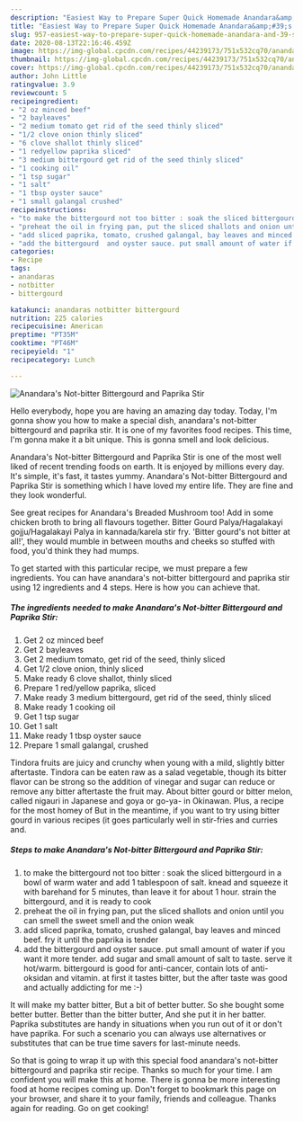 ```yaml
---
description: "Easiest Way to Prepare Super Quick Homemade Anandara&amp;#39;s Not-bitter Bittergourd and Paprika Stir"
title: "Easiest Way to Prepare Super Quick Homemade Anandara&amp;#39;s Not-bitter Bittergourd and Paprika Stir"
slug: 957-easiest-way-to-prepare-super-quick-homemade-anandara-and-39-s-not-bitter-bittergourd-and-paprika-stir
date: 2020-08-13T22:16:46.459Z
image: https://img-global.cpcdn.com/recipes/44239173/751x532cq70/anandaras-not-bitter-bittergourd-and-paprika-stir-recipe-main-photo.jpg
thumbnail: https://img-global.cpcdn.com/recipes/44239173/751x532cq70/anandaras-not-bitter-bittergourd-and-paprika-stir-recipe-main-photo.jpg
cover: https://img-global.cpcdn.com/recipes/44239173/751x532cq70/anandaras-not-bitter-bittergourd-and-paprika-stir-recipe-main-photo.jpg
author: John Little
ratingvalue: 3.9
reviewcount: 5
recipeingredient:
- "2 oz minced beef"
- "2 bayleaves"
- "2 medium tomato get rid of the seed thinly sliced"
- "1/2 clove onion thinly sliced"
- "6 clove shallot thinly sliced"
- "1 redyellow paprika sliced"
- "3 medium bittergourd get rid of the seed thinly sliced"
- "1 cooking oil"
- "1 tsp sugar"
- "1 salt"
- "1 tbsp oyster sauce"
- "1 small galangal crushed"
recipeinstructions:
- "to make the bittergourd not too bitter : soak the sliced bittergourd in a bowl of warm water and add 1 tablespoon of salt. knead and squeeze it with barehand for 5 minutes, than leave it for about 1 hour. strain the bittergourd, and it is ready to cook"
- "preheat the oil in frying pan, put the sliced shallots and onion until you can smell the sweet smell and the onion weak"
- "add sliced paprika, tomato, crushed galangal, bay leaves and minced beef. fry it until the paprika is tender"
- "add the bittergourd  and oyster sauce. put small amount of water if you want it more tender. add sugar and small amount of salt to taste. serve it hot/warm. bittergourd is good for anti-cancer, contain lots of anti-oksidan and vitamin. at first it tastes bitter, but the after taste was good and actually addicting for me :-)"
categories:
- Recipe
tags:
- anandaras
- notbitter
- bittergourd

katakunci: anandaras notbitter bittergourd 
nutrition: 225 calories
recipecuisine: American
preptime: "PT35M"
cooktime: "PT46M"
recipeyield: "1"
recipecategory: Lunch

---
```



![Anandara&#39;s Not-bitter Bittergourd and Paprika Stir](https://img-global.cpcdn.com/recipes/44239173/751x532cq70/anandaras-not-bitter-bittergourd-and-paprika-stir-recipe-main-photo.jpg)

Hello everybody, hope you are having an amazing day today. Today, I'm gonna show you how to make a special dish, anandara&#39;s not-bitter bittergourd and paprika stir. It is one of my favorites food recipes. This time, I'm gonna make it a bit unique. This is gonna smell and look delicious.

Anandara&#39;s Not-bitter Bittergourd and Paprika Stir is one of the most well liked of recent trending foods on earth. It is enjoyed by millions every day. It's simple, it's fast, it tastes yummy. Anandara&#39;s Not-bitter Bittergourd and Paprika Stir is something which I have loved my entire life. They are fine and they look wonderful.

See great recipes for Anandara&#39;s Breaded Mushroom too! Add in some chicken broth to bring all flavours together. Bitter Gourd Palya/Hagalakayi gojju/Hagalakayi Palya in kannada/karela stir fry. &#39;Bitter gourd&#39;s not bitter at all!&#39;, they would mumble in between mouths and cheeks so stuffed with food, you&#39;d think they had mumps.


To get started with this particular recipe, we must prepare a few ingredients. You can have anandara&#39;s not-bitter bittergourd and paprika stir using 12 ingredients and 4 steps. Here is how you can achieve that.

<!--inarticleads1-->

##### The ingredients needed to make Anandara&#39;s Not-bitter Bittergourd and Paprika Stir:

1. Get 2 oz minced beef
1. Get 2 bayleaves
1. Get 2 medium tomato, get rid of the seed, thinly sliced
1. Get 1/2 clove onion, thinly sliced
1. Make ready 6 clove shallot, thinly sliced
1. Prepare 1 red/yellow paprika, sliced
1. Make ready 3 medium bittergourd, get rid of the seed, thinly sliced
1. Make ready 1 cooking oil
1. Get 1 tsp sugar
1. Get 1 salt
1. Make ready 1 tbsp oyster sauce
1. Prepare 1 small galangal, crushed


Tindora fruits are juicy and crunchy when young with a mild, slightly bitter aftertaste. Tindora can be eaten raw as a salad vegetable, though its bitter flavor can be strong so the addition of vinegar and sugar can reduce or remove any bitter aftertaste the fruit may. About bitter gourd or bitter melon, called nigauri in Japanese and goya or go-ya- in Okinawan. Plus, a recipe for the most homey of But in the meantime, if you want to try using bitter gourd in various recipes (it goes particularly well in stir-fries and curries and. 

<!--inarticleads2-->

##### Steps to make Anandara&#39;s Not-bitter Bittergourd and Paprika Stir:

1. to make the bittergourd not too bitter : soak the sliced bittergourd in a bowl of warm water and add 1 tablespoon of salt. knead and squeeze it with barehand for 5 minutes, than leave it for about 1 hour. strain the bittergourd, and it is ready to cook
1. preheat the oil in frying pan, put the sliced shallots and onion until you can smell the sweet smell and the onion weak
1. add sliced paprika, tomato, crushed galangal, bay leaves and minced beef. fry it until the paprika is tender
1. add the bittergourd  and oyster sauce. put small amount of water if you want it more tender. add sugar and small amount of salt to taste. serve it hot/warm. bittergourd is good for anti-cancer, contain lots of anti-oksidan and vitamin. at first it tastes bitter, but the after taste was good and actually addicting for me :-)


It will make my batter bitter, But a bit of better butter. So she bought some better butter. Better than the bitter butter, And she put it in her batter. Paprika substitutes are handy in situations when you run out of it or don&#39;t have paprika. For such a scenario you can always use alternatives or substitutes that can be true time savers for last-minute needs. 

So that is going to wrap it up with this special food anandara&#39;s not-bitter bittergourd and paprika stir recipe. Thanks so much for your time. I am confident you will make this at home. There is gonna be more interesting food at home recipes coming up. Don't forget to bookmark this page on your browser, and share it to your family, friends and colleague. Thanks again for reading. Go on get cooking!
